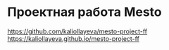 # Проектная работа Mesto
https://github.com/kaliollayeva/mesto-project-ff 
https://kaliollayeva.github.io/mesto-project-ff
 